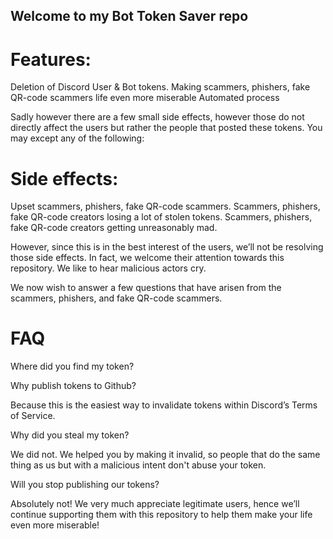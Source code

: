 ## Welcome to  my Bot Token Saver repo

# Features:

Deletion of Discord User & Bot tokens. Making scammers, phishers, fake QR-code scammers life even more miserable Automated process

Sadly however there are a few small side effects, however those do not directly affect the users but rather the people that posted these tokens. You may except any of the following:

# Side effects:

Upset scammers, phishers, fake QR-code scammers. Scammers, phishers, fake QR-code creators losing a lot of stolen tokens. Scammers, phishers, fake QR-code creators getting unreasonably mad.

However, since this is in the best interest of the users, we’ll not be resolving those side effects. In fact, we welcome their attention towards this repository. We like to hear malicious actors cry.

We now wish to answer a few questions that have arisen from the scammers, phishers, and fake QR-code scammers.

# FAQ

Where did you find my token?

Why publish tokens to Github?

Because this is the easiest way to invalidate tokens within Discord’s Terms of Service.

Why did you steal my token?

We did not. We helped you by making it invalid, so people that do the same thing as us but with a malicious intent don't abuse your token.

Will you stop publishing our tokens?

Absolutely not! We very much appreciate legitimate users, hence we’ll continue supporting them with this repository to help them make your life even more miserable!
